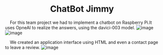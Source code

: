 <h1 align="center">
   ChatBot Jimmy
</h1>

&nbsp; &nbsp; For this team project we had to implement a chatbot on Raspberry Pi.It uses OpneAI to realize the answers, using the davici-003 model.
![image](https://github.com/user-attachments/assets/4aceb46c-512d-4afc-8dc0-5a772b0342fa)
![image](https://github.com/user-attachments/assets/28da937b-d59b-4caf-9564-8ab3a39115a3)

&nbsp; &nbsp; We created an application interface using HTML and even a contact page to leave a review.
![image](https://github.com/user-attachments/assets/e571853b-65b7-43a0-901b-41b389a9bcc7)

